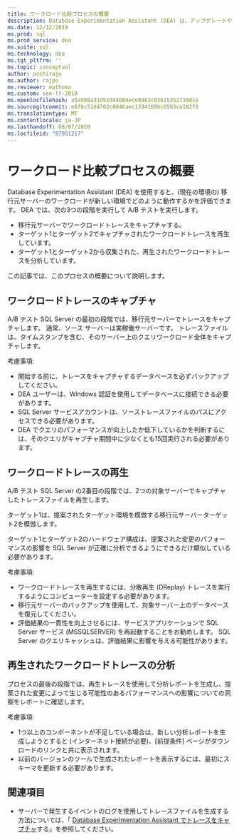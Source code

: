 ```yaml
---
title: ワークロード比較プロセスの概要
description: Database Experimentation Assistant (DEA) は、アップグレードや新しいインデックスなど、SQL Server 環境で変更を行うための A/B テストソリューションです。
ms.date: 12/12/2019
ms.prod: sql
ms.prod_service: dea
ms.suite: sql
ms.technology: dea
ms.tgt_pltfrm: ''
ms.topic: conceptual
author: pochiraju
ms.author: rajpo
ms.reviewer: mathoma
ms.custom: seo-lt-2019
ms.openlocfilehash: a5a508a31d510d4004ece8d82c01615352739dce
ms.sourcegitcommit: e8f6c51d4702c0046aec1394109bc0503ca182f0
ms.translationtype: MT
ms.contentlocale: ja-JP
ms.lasthandoff: 08/07/2020
ms.locfileid: "87951217"
---
```

# <a name="overview-of-the-workload-comparison-process"></a>ワークロード比較プロセスの概要

Database Experimentation Assistant (DEA) を使用すると、(現在の環境の) 移行元サーバーのワークロードが新しい環境でどのように動作するかを評価できます。 DEA では、次の3つの段階を実行して A/B テストを実行します。

- 移行元サーバーでワークロードトレースをキャプチャする。
- ターゲット1とターゲット2でキャプチャされたワークロードトレースを再生しています。
- ターゲット1とターゲット2から収集された、再生されたワークロードトレースを分析しています。

この記事では、このプロセスの概要について説明します。

## <a name="capturing-a-workload-trace"></a>ワークロードトレースのキャプチャ

A/B テスト SQL Server の最初の段階では、移行元サーバーでトレースをキャプチャします。 通常、ソース サーバーは実稼働サーバーです。 トレースファイルは、タイムスタンプを含む、そのサーバー上のクエリワークロード全体をキャプチャします。

考慮事項:

- 開始する前に、トレースをキャプチャするデータベースを必ずバックアップしてください。
- DEA ユーザーは、Windows 認証を使用してデータベースに接続できる必要があります。
- SQL Server サービスアカウントは、ソーストレースファイルのパスにアクセスできる必要があります。
- DEA でクエリのパフォーマンスが向上したか低下しているかを判断するには、そのクエリがキャプチャ期間中に少なくとも15回実行される必要があります。

## <a name="replaying-a-workload-trace"></a>ワークロードトレースの再生

A/B テスト SQL Server の2番目の段階では、2つの対象サーバーでキャプチャしたトレースファイルを再生します。

ターゲット1は、提案されたターゲット環境を模倣する移行元サーバーターゲット2を模倣します。

ターゲット1とターゲット2のハードウェア構成は、提案された変更のパフォーマンスの影響を SQL Server が正確に分析できるようにできるだけ類似している必要があります。

考慮事項:

- ワークロードトレースを再生するには、分散再生 (DReplay) トレースを実行するようにコンピューターを設定する必要があります。
- 移行元サーバーのバックアップを使用して、対象サーバー上のデータベースを復元してください。
- 評価結果の一貫性を向上させるには、サービスアプリケーションで SQL Server サービス (MSSQLSERVER) を再起動することをお勧めします。 SQL Server のクエリキャッシュは、評価結果に影響を与える可能性があります。

## <a name="analyzing-the-replayed-workload-traces"></a>再生されたワークロードトレースの分析

プロセスの最後の段階では、再生トレースを使用して分析レポートを生成し、提案された変更によって生じる可能性のあるパフォーマンスへの影響についての洞察をレポートに確認します。

考慮事項:

- 1つ以上のコンポーネントが不足している場合は、新しい分析レポートを生成しようとすると (インターネット接続が必要)、[前提条件] ページがダウンロードのリンクと共に表示されます。
- 以前のバージョンのツールで生成されたレポートを表示するには、最初にスキーマを更新する必要があります。

## <a name="see-also"></a>関連項目

- サーバーで発生するイベントのログを使用してトレースファイルを生成する方法については、「 [Database Experimentation Assistant でトレースをキャプチャ](database-experimentation-assistant-capture-trace.md)する」を参照してください。